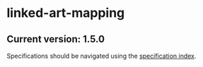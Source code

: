 # linked-art-mapping
## Current version: 1.5.0

Specifications should be navigated using the [specification index](https://git.yale.edu/Library-IT/linked-art-mapping/blob/main/specs/md/index.md). 

